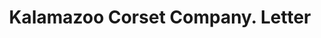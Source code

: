 ---
doi: 10.7916/D80V9QTH
date_other: '1904'
date_other_textual: '1904'
form: correspondence
genre:
- Letters (correspondence)
name:
- Kalamazoo Corset Company
object_in_context_url: https://biggert.cul.columbia.edu/items/view/ave_biggert_00634
subject_hierarchical_geographic:
- Kalamazoo, Michigan, United States
subject_name:
- Kalamazoo Corset Company
title: Kalamazoo Corset Company. Letter
sort_title: Kalamazoo Corset Company. Letter
call_number: ave_biggert_00634
coordinates:
- 42.29,-85.58583333333333
pid: ave_biggert_00634
identifiers: ave_biggert_00634
thumbnail: https://derivativo-1.library.columbia.edu/iiif/2/ldpd:343810/full/!256,256/0/native.jpg
permalink: /biggert/ave_biggert_00634/
layout: iiif-image-page
---